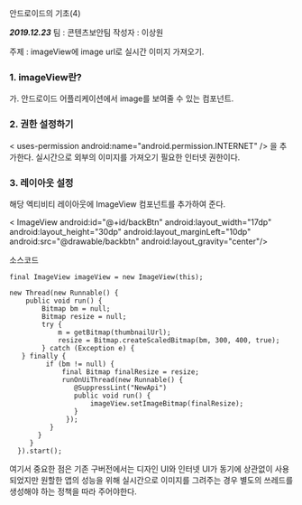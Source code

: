 안드로이드의 기초(4)

*****2019.12.23*****
팀 : 콘텐츠보안팀
작성자 : 이상원

주제 : imageView에 image url로 실시간 이미지 가져오기.

###  1. imageView란?
가. 안드로이드 어플리케이션에서 image를 보여줄 수 있는 컴포넌트.

 
###  2. 권한 설정하기
< uses-permission android:name="android.permission.INTERNET" /> 을 추가한다.
실시간으로 외부의 이미지를 가져오기 필요한 인터넷 권한이다.


###  3. 레이아웃 설정
해당 엑티비티 레이아웃에 ImageView 컴포넌트를 추가하여 준다.

< ImageView
            android:id="@+id/backBtn"
            android:layout_width="17dp"
            android:layout_height="30dp"
            android:layout_marginLeft="10dp"
            android:src="@drawable/backbtn"
            android:layout_gravity="center"/>

소스코드 

 	final ImageView imageView = new ImageView(this);

   	new Thread(new Runnable() {
    	public void run() {
        	Bitmap bm = null;
            Bitmap resize = null;
            try {
            	m = getBitmap(thumbnailUrl);
                resize = Bitmap.createScaledBitmap(bm, 300, 400, true);
            } catch (Exception e) {
       } finally {
        	 if (bm != null) {
             	 final Bitmap finalResize = resize;
                 runOnUiThread(new Runnable() {
                 	@SuppressLint("NewApi")
                    public void run() {
                    	imageView.setImageBitmap(finalResize);
                    }
                  });
              }
           }
         }
      }).start();
      
여기서 중요한 점은 기존 구버전에서는 디자인 UI와 인터넷 UI가 동기에 상관없이 사용되었지만 
원할한 앱의 성능을 위해 실시간으로 이미지를 그려주는 경우 별도의 쓰레드를 생성해야 하는 정책을 따라 주어야한다.

